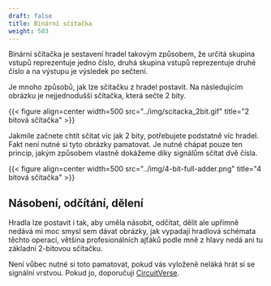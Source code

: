 ```yaml
---
draft: false
title: Binární sčítačka
weight: 503
---
```


Binární sčítačka je sestavení hradel takovým způsobem, že určitá skupina vstupů reprezentuje jedno číslo, druhá skupina vstupů reprezentuje druhé číslo a na výstupu je výsledek po sečtení.

Je mnoho způsobů, jak lze sčítačku z hradel postavit. Na následujícím obrázku je nejjednodušší sčítačka, která sečte 2 bity.


{{< figure align=center width=500 src="../img/scitacka_2bit.gif" title="2 bitová sčítačka" >}}

Jakmile začnete chtít sčítat víc jak 2 bity, potřebujete podstatně víc hradel. Fakt není nutné si tyto obrázky pamatovat. Je nutné chápat pouze ten princip, jakým způsobem vlastně dokážeme díky signálům sčítat dvě čísla.

{{< figure align=center width=500 src="../img/4-bit-full-adder.png" title="4 bitová sčítačka" >}}

## Násobení, odčítání, dělení

Hradla lze postavit i tak, aby uměla násobit, odčítat, dělit ale upřímně nedává mi moc smysl sem dávat obrázky, jak vypadají hradlová schémata těchto operací, většina profesionálních ajťáků podle mně z hlavy nedá ani tu základní 2-bitovou sčítačku.

Není vůbec nutné si toto pamatovat, pokud vás vyloženě neláká hrát si se signální vrstvou. Pokud jo, doporučuji [CircuitVerse](https://circuitverse.org/).